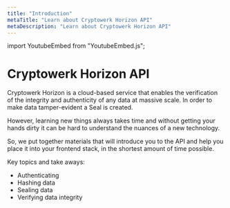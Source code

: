 ```yaml
---
title: "Introduction"
metaTitle: "Learn about Cryptowerk Horizon API"
metaDescription: "Learn about Cryptowerk Horizon API"
---
```

import YoutubeEmbed from "YoutubeEmbed.js";

<YoutubeEmbed link="https://www.youtube.com/embed/dG5FXKfaOVQ" title="dG5FXKfaOVQ"/>

# Cryptowerk Horizon API
Cryptowerk Horizon is a cloud-based service that enables the verification of the integrity and authenticity of any data at massive scale. In order to make data tamper-evident a Seal is created.

However, learning new things always takes time and without getting your hands dirty it can be hard to understand the nuances of a new technology.

So, we put together materials that will introduce you to the API and help you place it into your frontend stack, in the shortest amount of time possible.

Key topics and take aways:
- Authenticating
- Hashing data
- Sealing data
- Verifying data integrity
